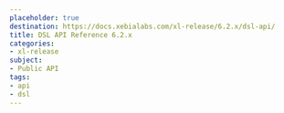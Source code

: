 ```yaml
---
placeholder: true
destination: https://docs.xebialabs.com/xl-release/6.2.x/dsl-api/
title: DSL API Reference 6.2.x
categories:
- xl-release
subject:
- Public API
tags:
- api
- dsl
---
```

